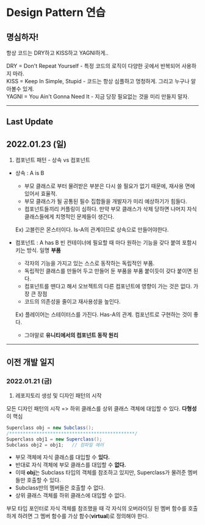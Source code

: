 # Design Pattern 연습

## 명심하자!
항상 코드는 DRY하고 KISS하고 YAGNI하게..

DRY = Don't Repeat Yourself     - 특정 코드의 로직이 다양한 곳에서 반복되어 사용하지 마라.\
KISS = Keep In Simple, Stupid   - 코드는 항상 심플하고 멍청하게. 그리고 누구나 알아볼수 있게.\
YAGNI = You Ain't Gonna Need It - 지금 당장 필요없는 것을 미리 만들지 말자.

---------------------------------------------------------------

## Last Update

## 2022.01.23 (일)

1. 컴포넌트 패턴 - 상속 vs 컴포넌트

- 상속 : A is B

	- 부모 클래스로 부터 물려받은 부분은 다시 쓸 필요가 없기 때문에, 재사용 면에 있어서 효율적.
	- 부모 클래스가 될 공통된 필수 집합들을 개발자가 미리 예상하기가 힘들다.
	- 컴포넌트들끼리 커플링이 심하다. 만약 부모 클래스가 삭제 당하면 나머지 자식 클래스들에게 치명적인 문제들이 생긴다.
	
	Ex) 고블린은 몬스터이다. Is-A의 관계이므로 상속으로 만들어야한다.


- 컴포넌트 : A has B
	빈 컨테이너에 필요할 때 마다 원하는 기능을 갖다 붙여 포함시키는 방식. 일명 **부품**

	- 각자의 기능을 가지고 있는 스스로 동작하는 독립적인 부품.
	- 독립적인 클래스를 만들어 두고 만들어 둔 부품을 부품 붙이듯이 갖다 붙이면 된다.
	- 컴포넌트를 뗀다고 해서 오브젝트의 다른 컴포넌트에 영향이 가는 것은 없다. 가장 큰 장점
	- 코드의 의존성을 줄이고 재사용성을 높인다.

	Ex) 플레이어는 스테이터스를 가진다. Has-A의 관계. 컴포넌트로 구현하는 것이 좋다.

	- 그야말로 **유니티에서의 컴포넌트 동작 원리**

------------------------------------------------------

## 이전 개발 일지

### 2022.01.21 (금)

1. 레포지토리 생성 및 디자인 패턴의 시작

모든 디자인 패턴의 시작 => 하위 클래스를 상위 클래스 객체에 대입할 수 있다.
**다형성**이 핵심

```C#
Superclass obj = new Subclass();
/**********************************************/
Superclass obj1 = new Superclass();
Subclass obj2 = obj1;   // 컴파일 에러
```
- 부모 객체에 자식 클래스를 대입할 수 **있다.**
- 반대로 자식 객체에 부모 클래스를 대입할 수 **없다.**
- 이때 **obj**는 Subclass 타입의 객체를 참조하고 있지만, Superclass가 물려준 멤버들만 호출할 수 있다.
- Subclass만의 멤버들은 호출할 수 없다.
- 상위 클래스 객체를 하위 클래스에 대입할 수 없다.

부모 타입 포인터로 자식 객체를 참조했을 때 각 자식의 오버라이딩 된 멤버 함수를 호출하게 하려면 그 멤버 함수를 가상 함수(**virtual**)로 정의해야 한다.